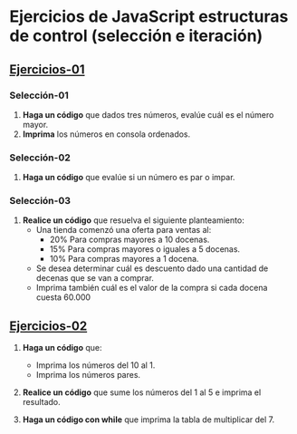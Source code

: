 # Ejercicios de JavaScript estructuras de control (selección e iteración)

## [Ejercicios-01](https://github.com/norbeydanilo/javascript-basico/blob/main/estructuras-control/ejercicios-01.js)

### Selección-01

1. **Haga un código** que dados tres números, evalúe cuál es el número mayor.
2. **Imprima** los números en consola ordenados.

### Selección-02

1. **Haga un código** que evalúe si un número es par o impar.

### Selección-03

1. **Realice un código** que resuelva el siguiente planteamiento:
    - Una tienda comenzó una oferta para ventas al:
        - 20% Para compras mayores a 10 docenas.
        - 15% Para compras mayores o iguales a 5 docenas.
        - 10% Para compras mayores a 1 docena.
    - Se desea determinar cuál es descuento dado una cantidad de decenas que se van a comprar. 
    - Imprima también cuál es el valor de la compra si cada docena cuesta 60.000

## [Ejercicios-02](https://github.com/norbeydanilo/javascript-basico/blob/main/estructuras-control/ejercicios-02.js)

1. **Haga un código** que:
    - Imprima los números del 10 al 1.
    - Imprima los números pares.

2. **Realice un código** que sume los números del 1 al 5 e imprima el resultado.

3. **Haga un código con while** que imprima la tabla de multiplicar del 7.